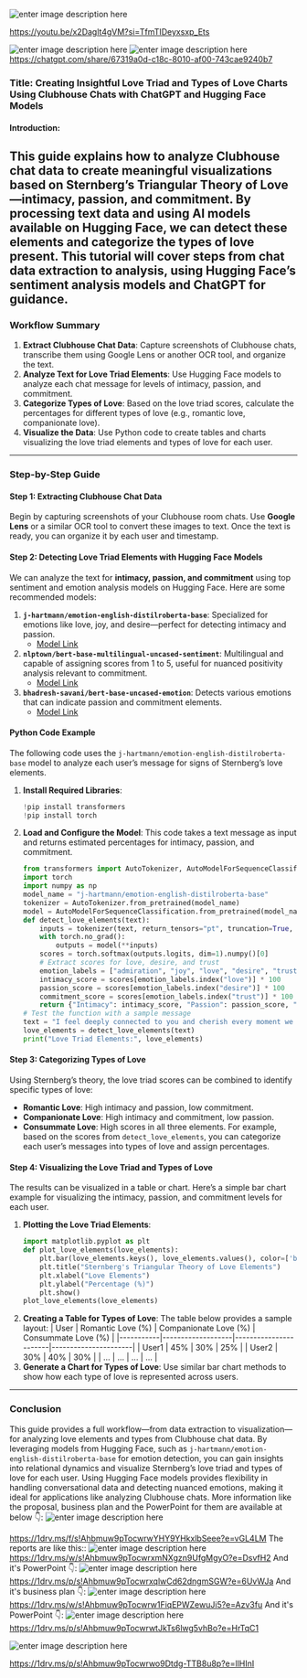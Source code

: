 ![enter image description here](https://i.sstatic.net/o1puaUA4.jpg)

https://youtu.be/x2Daglt4gVM?si=TfmTIDeyxsxp_Ets

![enter image description here](https://i.sstatic.net/9QxFn77K.jpg)
![enter image description here](https://i.sstatic.net/j81G0mFd.jpg)
https://chatgpt.com/share/67319a0d-c18c-8010-af00-743cae9240b7
### Title: Creating Insightful Love Triad and Types of Love Charts Using Clubhouse Chats with ChatGPT and Hugging Face Models
#### Introduction:
This guide explains how to analyze Clubhouse chat data to create meaningful visualizations based on **Sternberg’s Triangular Theory of Love**—intimacy, passion, and commitment. By processing text data and using AI models available on Hugging Face, we can detect these elements and categorize the types of love present. This tutorial will cover steps from chat data extraction to analysis, using Hugging Face’s sentiment analysis models and ChatGPT for guidance.
---
### Workflow Summary
1. **Extract Clubhouse Chat Data**: Capture screenshots of Clubhouse chats, transcribe them using Google Lens or another OCR tool, and organize the text.
2. **Analyze Text for Love Triad Elements**: Use Hugging Face models to analyze each chat message for levels of intimacy, passion, and commitment.
3. **Categorize Types of Love**: Based on the love triad scores, calculate the percentages for different types of love (e.g., romantic love, companionate love).
4. **Visualize the Data**: Use Python code to create tables and charts visualizing the love triad elements and types of love for each user.
---
### Step-by-Step Guide
#### Step 1: Extracting Clubhouse Chat Data
Begin by capturing screenshots of your Clubhouse room chats. Use **Google Lens** or a similar OCR tool to convert these images to text. Once the text is ready, you can organize it by each user and timestamp.
#### Step 2: Detecting Love Triad Elements with Hugging Face Models
We can analyze the text for **intimacy, passion, and commitment** using top sentiment and emotion analysis models on Hugging Face. Here are some recommended models:
1. **`j-hartmann/emotion-english-distilroberta-base`**: Specialized for emotions like love, joy, and desire—perfect for detecting intimacy and passion.
   - [Model Link](https://huggingface.co/j-hartmann/emotion-english-distilroberta-base)
2. **`nlptown/bert-base-multilingual-uncased-sentiment`**: Multilingual and capable of assigning scores from 1 to 5, useful for nuanced positivity analysis relevant to commitment.
   - [Model Link](https://huggingface.co/nlptown/bert-base-multilingual-uncased-sentiment)
3. **`bhadresh-savani/bert-base-uncased-emotion`**: Detects various emotions that can indicate passion and commitment elements.
   - [Model Link](https://huggingface.co/bhadresh-savani/bert-base-uncased-emotion)
#### Python Code Example
The following code uses the `j-hartmann/emotion-english-distilroberta-base` model to analyze each user’s message for signs of Sternberg’s love elements.
1. **Install Required Libraries**:
   ```python
   !pip install transformers
   !pip install torch
   ```
2. **Load and Configure the Model**:
   This code takes a text message as input and returns estimated percentages for intimacy, passion, and commitment.
   
   ```python
   from transformers import AutoTokenizer, AutoModelForSequenceClassification
   import torch
   import numpy as np
   model_name = "j-hartmann/emotion-english-distilroberta-base"
   tokenizer = AutoTokenizer.from_pretrained(model_name)
   model = AutoModelForSequenceClassification.from_pretrained(model_name)
   def detect_love_elements(text):
       inputs = tokenizer(text, return_tensors="pt", truncation=True, padding=True)
       with torch.no_grad():
           outputs = model(**inputs)
       scores = torch.softmax(outputs.logits, dim=1).numpy()[0]
       # Extract scores for love, desire, and trust
       emotion_labels = ["admiration", "joy", "love", "desire", "trust"]
       intimacy_score = scores[emotion_labels.index("love")] * 100
       passion_score = scores[emotion_labels.index("desire")] * 100
       commitment_score = scores[emotion_labels.index("trust")] * 100
       return {"Intimacy": intimacy_score, "Passion": passion_score, "Commitment": commitment_score}
   # Test the function with a sample message
   text = "I feel deeply connected to you and cherish every moment we spend together."
   love_elements = detect_love_elements(text)
   print("Love Triad Elements:", love_elements)
   ```
#### Step 3: Categorizing Types of Love
Using Sternberg’s theory, the love triad scores can be combined to identify specific types of love:
   - **Romantic Love**: High intimacy and passion, low commitment.
   - **Companionate Love**: High intimacy and commitment, low passion.
   - **Consummate Love**: High scores in all three elements.
For example, based on the scores from `detect_love_elements`, you can categorize each user’s messages into types of love and assign percentages.
#### Step 4: Visualizing the Love Triad and Types of Love
The results can be visualized in a table or chart. Here’s a simple bar chart example for visualizing the intimacy, passion, and commitment levels for each user.
1. **Plotting the Love Triad Elements**:
   ```python
   import matplotlib.pyplot as plt
   def plot_love_elements(love_elements):
       plt.bar(love_elements.keys(), love_elements.values(), color=['blue', 'red', 'green'])
       plt.title("Sternberg's Triangular Theory of Love Elements")
       plt.xlabel("Love Elements")
       plt.ylabel("Percentage (%)")
       plt.show()
   plot_love_elements(love_elements)
   ```
2. **Creating a Table for Types of Love**:
   The table below provides a sample layout:
   | User      | Romantic Love (%) | Companionate Love (%) | Consummate Love (%) |
   |-----------|-------------------|-----------------------|----------------------|
   | User1     | 45%               | 30%                  | 25%                 |
   | User2     | 30%               | 40%                  | 30%                 |
   | ...       | ...               | ...                  | ...                 |
3. **Generate a Chart for Types of Love**:
   Use similar bar chart methods to show how each type of love is represented across users.
---
### Conclusion
This guide provides a full workflow—from data extraction to visualization—for analyzing love elements and types from Clubhouse chat data. By leveraging models from Hugging Face, such as `j-hartmann/emotion-english-distilroberta-base` for emotion detection, you can gain insights into relational dynamics and visualize Sternberg’s love triad and types of love for each user.
Using Hugging Face models provides flexibility in handling conversational data and detecting nuanced emotions, making it ideal for applications like analyzing Clubhouse chats.
More information like the proposal, business plan and the PowerPoint for them are available at below 👇:
![enter image description here](https://i.sstatic.net/mLfYscgD.jpg)
 
https://1drv.ms/f/s!Ahbmuw9pTocwrwYHY9YHkxlbSeee?e=vGL4LM
The reports are like this::
![enter image description here](https://i.sstatic.net/p2XYg9fg.jpg)
https://1drv.ms/w/s!Ahbmuw9pTocwrxmNXgzn9UfgMgyO?e=DsvfH2
And it's PowerPoint 👇:
![enter image description here](https://i.sstatic.net/bm7c7cjU.jpg)
https://1drv.ms/p/s!Ahbmuw9pTocwrxqlwCd62dngmSGW?e=6UvWJa
And it's business plan 👇:
![enter image description here](https://i.sstatic.net/TPHwIyJj.jpg)
https://1drv.ms/w/s!Ahbmuw9pTocwrw1FiqEPWZewuJi5?e=Azv3fu
And it's PowerPoint 👇:
![enter image description here](https://i.sstatic.net/LhzbhAId.jpg)
https://1drv.ms/p/s!Ahbmuw9pTocwrwtJkTs6lwg5vhBo?e=HrTqC1
  
![enter image description here](https://i.sstatic.net/65dPjyvB.jpg)
 
https://1drv.ms/p/s!Ahbmuw9pTocwrwo9Dtdg-TTB8u8p?e=llHInI
